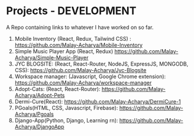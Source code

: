 # Projects - DEVELOPMENT
A Repo containing links to whatever I have worked on so far.

1. Mobile Inventory (React, Redux, Tailwind CSS) : https://github.com/Malay-Acharya/Mobile-Inventory
2. Simple Music Player App (React, Redux)  https://github.com/Malay-Acharya/Simple-Music-Player
3. JYC BLOGSITE: (React, React-Router, NodeJS, ExpressJS, MONGODB, CSS): https://github.com/Malay-Acharya/Jyc-Blogsite
4. Workspace manager: (Javascript, Google Chrome extension): https://github.com/Malay-Acharya/workspace-manager
5. Adopt-Cats: (React, React-Router): https://github.com/Malay-Acharya/Adopt-Pets
6. Dermi-Cure(React): https://github.com/Malay-Acharya/DermiCure-1
7. PGoals(HTML, CSS, Javascript, Firebase): https://github.com/Malay-Acharya/Pgoals
8. Django-App(Python, Django, Learning rn): https://github.com/Malay-Acharya/DjangoApp
